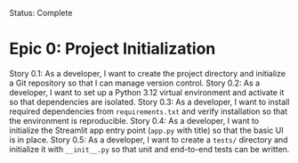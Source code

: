 Status: Complete

# Epic 0: Project Initialization

Story 0.1: As a developer, I want to create the project directory and initialize a Git repository so that I can manage version control.
Story 0.2: As a developer, I want to set up a Python 3.12 virtual environment and activate it so that dependencies are isolated.
Story 0.3: As a developer, I want to install required dependencies from `requirements.txt` and verify installation so that the environment is reproducible.
Story 0.4: As a developer, I want to initialize the Streamlit app entry point (`app.py` with title) so that the basic UI is in place.
Story 0.5: As a developer, I want to create a `tests/` directory and initialize it with `__init__.py` so that unit and end-to-end tests can be written. 